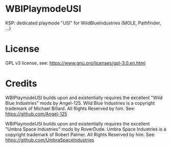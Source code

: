 # WBIPlaymodeUSI
KSP: dedicated playmode "USI" for WildBlueIndustries (MOLE, Pathfinder, ...)

# License
GPL v3 license, see: https://www.gnu.org/licenses/gpl-3.0.en.html

# Credits
WBIPlaymodeUSI builds upon and existentially requires the excellent "Wild Blue Industries" mods by Angel-125. Wild Blue Industries is a copyright trademark of Michael Billard. All Rights Reserved by him. See: https://github.com/Angel-125

WBIPlaymodeUSI builds upon and existentially requires the excellent "Umbra Space Industries" mods by RoverDude. Umbra Space Industries is a copyright trademark of Robert Palmer. All Rights Reserved by him. See: https://github.com/UmbraSpaceIndustries
